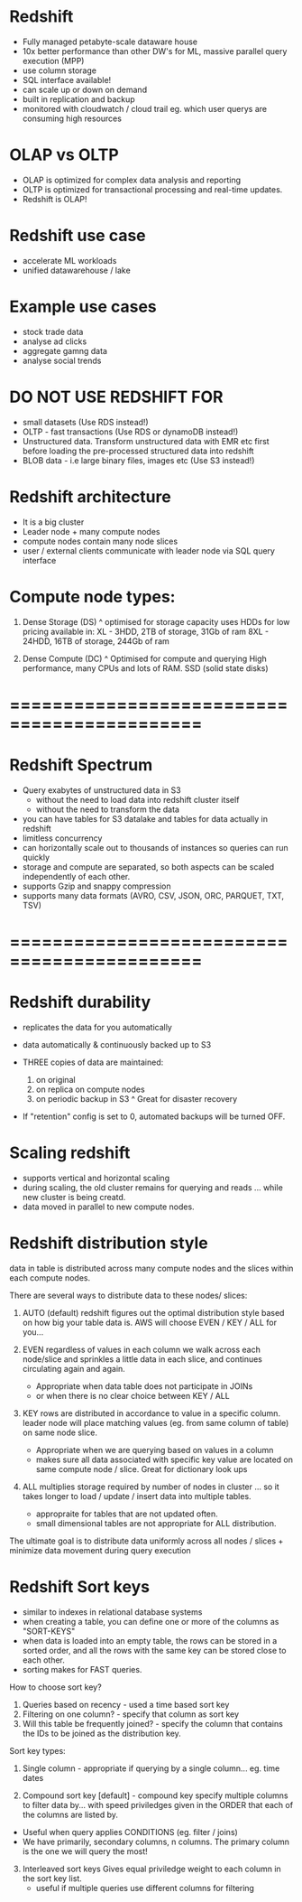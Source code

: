 # Redshift
- Fully managed petabyte-scale dataware house
- 10x better performance than other DW's
  for ML, massive parallel query execution (MPP)
- use column storage
- SQL interface available!
- can scale up or down on demand
- built in replication and backup
- monitored with cloudwatch / cloud trail
  eg. which user querys are consuming high resources

# OLAP vs OLTP
- OLAP is optimized for complex data analysis and reporting
- OLTP is optimized for transactional processing and real-time updates.
- Redshift is OLAP! 


# Redshift use case
- accelerate ML workloads
- unified datawarehouse / lake

# Example use cases
- stock trade data
- analyse ad clicks
- aggregate gamng data
- analyse social trends

# DO NOT USE REDSHIFT FOR
- small datasets (Use RDS instead!)
- OLTP - fast transactions (Use RDS or dynamoDB instead!)
- Unstructured data. Transform unstructured data with EMR etc first before loading the pre-processed structured data into redshift
- BLOB data - i.e large binary files, images etc (Use S3 instead!)

# Redshift architecture
- It is a big cluster
- Leader node + many compute nodes
- compute nodes contain many node slices
- user / external clients communicate with leader node via SQL query interface

# Compute node types:
1. Dense Storage (DS) 
   ^ optimised for storage capacity
   uses HDDs for low pricing
   available in: 
   XL - 3HDD, 2TB of storage, 31Gb of ram
   8XL - 24HDD, 16TB of storage, 244Gb of ram 
   
2. Dense Compute (DC)
   ^ Optimised for compute and querying
   High performance, many CPUs and lots of RAM. 
   SSD (solid state disks)


# ============================================

# Redshift Spectrum 
- Query exabytes of unstructured data in S3 
  * without the need to load data into redshift cluster itself
  * without the need to transform the data
- you can have tables for S3 datalake
  and tables for data actually in redshift
- limitless concurrency
- can horizontally scale out to thousands of instances so queries can run quickly
- storage and compute are separated, so both aspects can be scaled independently of each other.
- supports Gzip and snappy compression
- supports many data formats (AVRO, CSV, JSON, ORC, PARQUET, TXT, TSV)



# ============================================

# Redshift durability

- replicates the data for you automatically
- data automatically & continuously backed up to S3
- THREE copies of data are maintained:
  1) on original
  2) on replica on compute nodes
  3) on periodic backup in S3
  ^ Great for disaster recovery

- If "retention" config is set to 0, automated backups will be turned OFF.


# Scaling redshift
- supports vertical and horizontal scaling
- during scaling, the old cluster remains for querying and reads ... while new cluster is being creatd. 
- data moved in parallel to new compute nodes. 


# Redshift distribution style

data in table is distributed across many compute nodes
and the slices within each compute nodes.

There are several ways to distribute data to these nodes/ slices:

1. AUTO (default)
   redshift figures out the optimal distribution style
   based on how big your table data is.
   AWS will choose EVEN / KEY / ALL for you...
2. EVEN
   regardless of values in each column
   we walk across each node/slice and sprinkles a little data in each slice, and continues circulating again and again.

   * Appropriate when data table does not participate in JOINs
   * or when there is no clear choice between KEY / ALL

3. KEY 
    rows are distributed in accordance to value in a specific column. leader node will place matching values (eg. from same column of table) on same node slice.
    * Appropriate when we are querying based on values in a column
    * makes sure all data associated with specific key value are located on same compute node / slice. Great for dictionary look ups

4. ALL
    multiplies storage required by number of nodes in cluster
    ... so it takes longer to load / update / insert data into multiple tables. 
    * appropraite for tables that are not updated often. 
    * small dimensional tables are not appropriate for ALL distribution. 

   


The ultimate goal is to distribute data uniformly across all nodes / slices + minimize data movement during query execution



# Redshift Sort keys

- similar to indexes in relational database systems
- when creating a table, you can define one or more of the columns as "SORT-KEYS"
- when data is loaded into an empty table, the rows can be stored in a sorted order, and all the rows with the same key can be stored close to each other. 
- sorting makes for FAST queries.

How to choose sort key?
1. Queries based on recency - used a time based sort key
2. Filtering on one column? - specify that column as sort key
3. Will this table be frequently joined? - specify the column that contains the IDs to be joined as the distribution key.


Sort key types:
1. Single column - appropriate if querying by a single column... eg. time dates

2. Compound sort key [default] - compound key specify multiple columns to filter data by... with speed priviledges given in the ORDER that each of the columns are listed by. 
- Useful when query applies CONDITIONS (eg. filter / joins)
- We have primarily, secondary columns, n columns. The primary column is the one we will query the most!

3. Interleaved sort keys
   Gives equal priviledge weight to each column in the sort key list. 
   - useful if multiple queries use different columns for filtering


